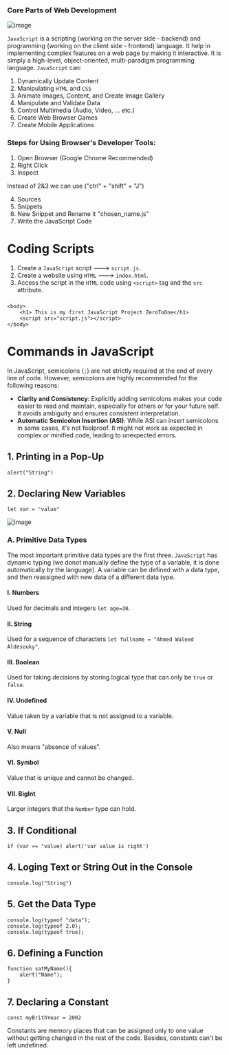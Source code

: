 ### Core Parts of Web Development
![image](https://github.com/user-attachments/assets/c3aebeac-a43a-4bd2-bc7c-272c3f1de891)


`JavaScript` is a scripting (working on the server side - backend) and programming (working on the client side - frontend) language. It help in implementing complex features on a web page by making it interactive. It is simply a high-level, object-oriented, multi-paradigm programming language. `JavaScript` can:
1. Dynamically Update Content
2. Manipulating `HTML` and `CSS`
3. Animate Images, Content, and Create Image Gallery
4. Manipulate and Validate Data
5. Control Multimedia (Audio, Video, ... etc.)
6. Create Web Browser Games
7. Create Mobile Applications

### Steps for Using Browser's Developer Tools:
1. Open Browser (Google Chrome Recommended)
2. Right Click
3. Inspect

Instead of 2&3 we can use ("ctrl" + "shift" + "J")

4. Sources
5. Snippets
6. New Snippet and Rename it "chosen_name.js"
7. Write the JavaScript Code

# Coding Scripts
1. Create a `JavaScript` script ---> `script.js`.
2. Create a website using `HTML` ---> `index.html`.
3. Access the script in the `HTML` code using `<script>` tag and the `src` attribute.
#####
    <body>
        <h1> This is my first JavaScript Project ZeroToOne</h1>
        <script src="script.js"></script>
    </body>

# Commands in JavaScript
In JavaScript, semicolons (`;`) are not strictly required at the end of every line of code. However, semicolons are highly recommended for the following reasons:
* **Clarity and Consistency**: Explicitly adding semicolons makes your code easier to read and maintain, especially for others or for your future self. It avoids ambiguity and ensures consistent interpretation.
* **Automatic Semicolon Insertion (ASI)**: While ASI can insert semicolons in some cases, it's not foolproof. It might not work as expected in complex or minified code, leading to unexpected errors.

## 1. Printing in a Pop-Up
    alert("String")
## 2. Declaring New Variables
    let var = "value"

![image](https://github.com/user-attachments/assets/6c590805-8a4e-4163-a355-920983acf18c)

### A. Primitive Data Types
The most important primitive data types are the first three. `JavaScript` has dynamic typing (we donot manually define the type of a variable, it is done automatically by the language). A variable can be defined with a data type, and then reassigned with new data of a different data type.
#### I. Numbers
Used for decimals and integers `let age=30`.
#### II. String
Used for a sequence of characters `let fullname = "Ahmed Waleed Aldesouky"`.
#### III. Boolean
Used for taking decisions by storing logical type that can only be `true` or `false`.
#### IV. Undefined
Value taken by a variable that is not assigned to a variable.
#### V. Null
Also means "absence of values".
#### VI. Symbol
Value that is unique and cannot be changed.
#### VII. BigInt
Larger integers that the `Number` type can hold.

## 3. If Conditional
    if (var == "value) alert('var value is right')
## 4. Loging Text or String Out in the Console
    console.log("String")
## 5. Get the Data Type
    console.log(typeof "data");
    console.log(typeof 2.0);
    console.log(typeof true);
## 6. Defining a Function
    function satMyName(){
        alert("Name");
    }
## 7. Declaring a Constant
    const myBrithYear = 2002
Constants are memory places that can be assigned only to one value without getting changed in the rest of the code. Besides, constants can't be left undefined.
